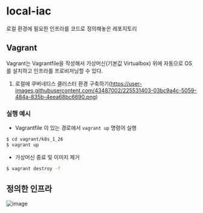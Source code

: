 # local-iac
로컬 환경에 필요한 인프라를 코드로 정의해놓은 레포지토리

## Vagrant
Vagrant는 Vagrantfile을 작성해서 가상머신(기본값 Virtualbox) 위에 자동으로 OS를 설치하고 인프라를 프로비저닝할 수 있다.

1. 로컬에 쿠버네티스 클러스터 환경 구축하기(https://user-images.githubusercontent.com/43487002/225531403-03bc9a4c-5059-484a-835b-4eea68bc6690.png)

### 실행 예시
* Vagrantfile 이 있는 경로에서 `vagrant up` 명령어 실행
```bash
$ cd vagrant/k8s_1_26
$ vagrant up
```

* 가상머신 종료 및 이미지 제거
```bash
$ vagrant destroy -f
```

## 정의한 인프라
![image](https://user-images.githubusercontent.com/43487002/225531403-03bc9a4c-5059-484a-835b-4eea68bc6690.png)
